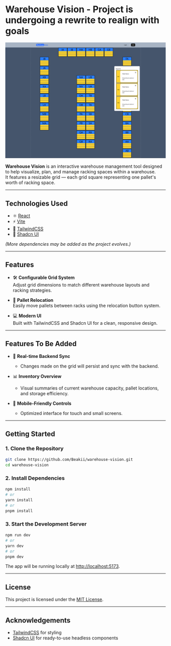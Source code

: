 # Warehouse Vision - Project is undergoing a rewrite to realign with goals

![Warehouse Vision Screenshot](./public/preview.png)

**Warehouse Vision** is an interactive warehouse management tool designed to help visualize, plan, and manage racking spaces within a warehouse.  
It features a resizable grid — each grid square representing one pallet's worth of racking space.

---

## Technologies Used

-   ⚛️ [React](https://react.dev/)
-   ⚡ [Vite](https://vitejs.dev/)
-   🎨 [TailwindCSS](https://tailwindcss.com/)
-   🧩 [Shadcn UI](https://ui.shadcn.dev/)

_(More dependencies may be added as the project evolves.)_

---

## Features

-   🛠️ **Configurable Grid System**  
    Adjust grid dimensions to match different warehouse layouts and racking strategies.

-   🔁 **Pallet Relocation**  
    Easily move pallets between racks using the relocation button system.

-   💻 **Modern UI**  
    Built with TailwindCSS and Shadcn UI for a clean, responsive design.

---

## Features To Be Added

-   🔄 **Real-time Backend Sync**

    -   Changes made on the grid will persist and sync with the backend.

-   📊 **Inventory Overview**

    -   Visual summaries of current warehouse capacity, pallet locations, and storage efficiency.

-   📱 **Mobile-Friendly Controls**
    -   Optimized interface for touch and small screens.

---

## Getting Started

### 1. Clone the Repository

```bash
git clone https://github.com/Beakii/warehouse-vision.git
cd warehouse-vision
```

### 2. Install Dependencies

```bash
npm install
# or
yarn install
# or
pnpm install
```

### 3. Start the Development Server

```bash
npm run dev
# or
yarn dev
# or
pnpm dev
```

The app will be running locally at [http://localhost:5173](http://localhost:5173).

---

## License

This project is licensed under the [MIT License](LICENSE).

---

## Acknowledgements

-   [TailwindCSS](https://tailwindcss.com/) for styling
-   [Shadcn UI](https://ui.shadcn.dev/) for ready-to-use headless components
